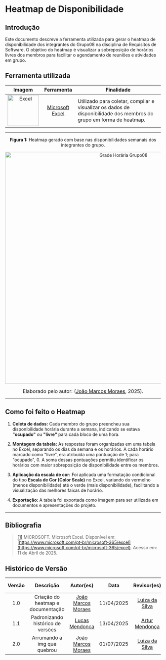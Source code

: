 # Heatmap de Disponibilidade

## Introdução

Este documento descreve a ferramenta utilizada para gerar o heatmap de disponibilidade dos integrantes do Grupo08 na disciplina de Requisitos de Software. O objetivo do heatmap é visualizar a sobreposição de horários livres dos membros para facilitar o agendamento de reuniões e atividades em grupo.

## Ferramenta utilizada

|                       Imagem                        |                Ferramenta                | Finalidade                                                                                                          |
| :-------------------------------------------------: | :--------------------------------------: | ------------------------------------------------------------------------------------------------------------------- |
| <img src="https://upload.wikimedia.org/wikipedia/commons/thumb/3/34/Microsoft_Office_Excel_%282019%E2%80%93present%29.svg/1200px-Microsoft_Office_Excel_%282019%E2%80%93present%29.svg.png" alt="Excel" style="height:100px;width=75px"> | <a id="a" href="#aa">Microsoft Excel</a> | Utilizado para coletar, compilar e visualizar os dados de disponibilidade dos membros do grupo em forma de heatmap. |

---

<div align="center">
<p><b>Figura 1:</b> Heatmap gerado com base nas disponibilidades semanais dos integrantes do grupo.</p>

<img src="https://raw.githubusercontent.com/Requisitos-de-Software/2025.1-e-GDF/refs/heads/docs/artefato-reorganiza%C3%A7%C3%A3o/docs/assets/Heatmap.png" alt="Grade Horária Grupo08" width="750px">

</div>

<font size="3"><p style="text-align: center">Elaborado pelo autor: ([João Marcos Moraes](https://github.com/JJOAOMARCOSS), 2025).</p></font>

---

## Como foi feito o Heatmap

1. **Coleta de dados:** Cada membro do grupo preencheu sua disponibilidade horária durante a semana, indicando se estava **"ocupado"** ou **"livre"** para cada bloco de uma hora.

2. **Montagem da tabela:** As respostas foram organizadas em uma tabela no Excel, separando os dias da semana e os horários. A cada horário marcado como "livre", era atribuída uma pontuação de 1; para "ocupado", 0. A soma dessas pontuações permitiu identificar os horários com maior sobreposição de disponibilidade entre os membros.

3. **Aplicação da escala de cor:** Foi aplicada uma formatação condicional do tipo **Escala de Cor (Color Scale)** no Excel, variando do vermelho (menos disponibilidade) até o verde (mais disponibilidade), facilitando a visualização das melhores faixas de horário.

4. **Exportação:** A tabela foi exportada como imagem para ser utilizada em documentos e apresentações do projeto.

---

## Bibliografia

> <a id="aa" href="#a">[1]</a> MICROSOFT. Microsoft Excel. Disponível em: [https://www.microsoft.com/pt-br/microsoft-365/excel](https://www.microsoft.com/pt-br/microsoft-365/excel). Acesso em: 11 de Abril de 2025.

## Histórico de Versão

| Versão |             Descrição             |           Autor(es)           |    Data    |    Revisor(es)     | Data de Revisão |
| :----: | :-------------------------------: | :---------------------------: | :--------: | :----------------: | :-------------: |
| 1.0  | Criação do heatmap e documentação | [João Marcos Moraes](https://github.com/JJOAOMARCOSS) | 11/04/2025 | [Luiza da Silva](https://github.com/Luizaxx) |   12/04/2025    |
| 1.1    |  Padronizando histórico de versões               |  [Lucas Mendonça ](https://github.com/lucasarruda9)  | 13/04/2025 | [Artur Mendonça](https://github.com/ArtyMend07)   | 13/04/2025      |
| 2.0    |  Arrumando a img que quebrou  |  [João Marcos Moraes](https://github.com/JJOAOMARCOSS) | 01/07/2025 | [Luiza da Silva](https://github.com/Luizaxx) |   01/07/2025    |